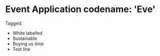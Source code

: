 Event Application codename: 'Eve'
===

Tagged:
- White labelled
- Sustainable
- Buying us time
- Test line
